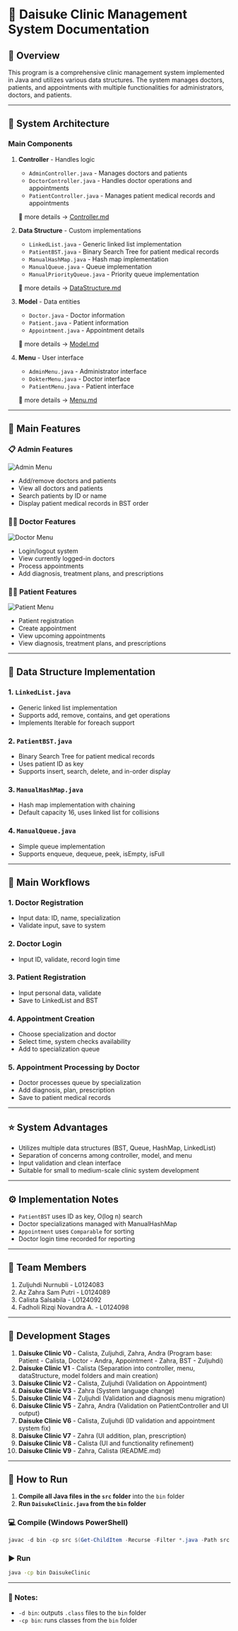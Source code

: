 # 🏥 Daisuke Clinic Management System Documentation

## 📌 Overview

This program is a comprehensive clinic management system implemented in Java and utilizes various data structures. The system manages doctors, patients, and appointments with multiple functionalities for administrators, doctors, and patients.

---

## 🧱 System Architecture

### Main Components

1. **Controller** - Handles logic

   * `AdminController.java` - Manages doctors and patients
   * `DoctorController.java` - Handles doctor operations and appointments
   * `PatientController.java` - Manages patient medical records and appointments

   📄 more details → [Controller.md](https://github.com/calistasalsabila/DaisukeClinic/blob/main/Controller.md)

2. **Data Structure** - Custom implementations

   * `LinkedList.java` - Generic linked list implementation
   * `PatientBST.java` - Binary Search Tree for patient medical records
   * `ManualHashMap.java` - Hash map implementation
   * `ManualQueue.java` - Queue implementation
   * `ManualPriorityQueue.java` - Priority queue implementation

   📄 more details → [DataStructure.md](https://github.com/calistasalsabila/DaisukeClinic/blob/main/DataStructure.md)

3. **Model** - Data entities

   * `Doctor.java` - Doctor information
   * `Patient.java` - Patient information
   * `Appointment.java` - Appointment details

   📄 more details → [Model.md](https://github.com/calistasalsabila/DaisukeClinic/blob/main/Model.md)

4. **Menu** - User interface

   * `AdminMenu.java` - Administrator interface
   * `DokterMenu.java` - Doctor interface
   * `PatientMenu.java` - Patient interface

   📄 more details → [Menu.md](https://github.com/calistasalsabila/DaisukeClinic/blob/main/Menu.md)

---

## 🌟 Main Features

### 📋 Admin Features

![Admin Menu](images/Admin_menu.png)

* Add/remove doctors and patients
* View all doctors and patients
* Search patients by ID or name
* Display patient medical records in BST order

### 👨‍⚕️ Doctor Features

![Doctor Menu](images/Doctor_menu.png)

* Login/logout system
* View currently logged-in doctors
* Process appointments
* Add diagnosis, treatment plans, and prescriptions

### 🧑‍⚕️ Patient Features

![Patient Menu](images/Patient_menu.png)

* Patient registration
* Create appointment
* View upcoming appointments
* View diagnosis, treatment plans, and prescriptions

---

## 🧠 Data Structure Implementation

### 1. `LinkedList.java`

* Generic linked list implementation
* Supports add, remove, contains, and get operations
* Implements Iterable for foreach support

### 2. `PatientBST.java`

* Binary Search Tree for patient medical records
* Uses patient ID as key
* Supports insert, search, delete, and in-order display

### 3. `ManualHashMap.java`

* Hash map implementation with chaining
* Default capacity 16, uses linked list for collisions

### 4. `ManualQueue.java`

* Simple queue implementation
* Supports enqueue, dequeue, peek, isEmpty, isFull

---

## 🔄 Main Workflows

### 1. Doctor Registration

* Input data: ID, name, specialization
* Validate input, save to system

### 2. Doctor Login

* Input ID, validate, record login time

### 3. Patient Registration

* Input personal data, validate
* Save to LinkedList and BST

### 4. Appointment Creation

* Choose specialization and doctor
* Select time, system checks availability
* Add to specialization queue

### 5. Appointment Processing by Doctor

* Doctor processes queue by specialization
* Add diagnosis, plan, prescription
* Save to patient medical records

---

## ⭐ System Advantages

* Utilizes multiple data structures (BST, Queue, HashMap, LinkedList)
* Separation of concerns among controller, model, and menu
* Input validation and clean interface
* Suitable for small to medium-scale clinic system development

---

## ⚙️ Implementation Notes

* `PatientBST` uses ID as key, O(log n) search
* Doctor specializations managed with ManualHashMap
* `Appointment` uses `Comparable` for sorting
* Doctor login time recorded for reporting

---

## 👥 Team Members

1. Zuljuhdi Nurnubli - L0124083
2. Az Zahra Sam Putri - L0124089
3. Calista Salsabila - L0124092
4. Fadholi Rizqi Novandra A. - L0124098

---

## 💠 Development Stages

1. **Daisuke Clinic V0** - Calista, Zuljuhdi, Zahra, Andra (Program base: Patient - Calista, Doctor - Andra, Appointment - Zahra, BST - Zuljuhdi)
2. **Daisuke Clinic V1** - Calista (Separation into controller, menu, dataStructure, model folders and main creation)
3. **Daisuke Clinic V2** - Calista, Zuljuhdi (Validation on Appointment)
4. **Daisuke Clinic V3** - Zahra (System language change)
5. **Daisuke Clinic V4** - Zuljuhdi (Validation and diagnosis menu migration)
6. **Daisuke Clinic V5** - Zahra, Andra (Validation on PatientController and UI output)
7. **Daisuke Clinic V6** - Calista, Zuljuhdi (ID validation and appointment system fix)
8. **Daisuke Clinic V7** - Zahra (UI addition, plan, prescription)
9. **Daisuke Clinic V8** - Calista (UI and functionality refinement)
10. **Daisuke Clinic V9** - Zahra, Calista (README.md)

---

## 🚀 How to Run

1. **Compile all Java files in the `src` folder** into the `bin` folder
2. **Run `DaisukeClinic.java` from the `bin` folder**

### 💻 Compile (Windows PowerShell)

```powershell
javac -d bin -cp src $(Get-ChildItem -Recurse -Filter *.java -Path src | ForEach-Object { $_.FullName })
```

### ▶️ Run

```bash
java -cp bin DaisukeClinic
```

---

### 📝 Notes:

* `-d bin`: outputs `.class` files to the `bin` folder
* `-cp bin`: runs classes from the `bin` folder
